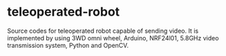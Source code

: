 # teleoperated-robot
Source codes for teleoperated robot capable of sending video. It is implemented by using 3WD omni wheel, Arduino, NRF24l01, 5.8GHz video transmission system, Python and OpenCV. 
